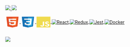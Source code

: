 <div>
  <a href="https://github.com/iigorfelipe">
  <img height="180em" src="https://github-readme-stats.vercel.app/api?username=iigorfelipe&show_icons=true&theme=dark&include_all_commits=true&count_private=true"/>
  <img src="https://github-readme-stats.vercel.app/api/top-langs/?username=iigorfelipe&layout=compact&langs_count=7&theme=dark"/>
</div>
<div style="display: inline_block"><br>
  <img align="center" alt="HTML" height="35" width="45" src="https://raw.githubusercontent.com/devicons/devicon/master/icons/html5/html5-original.svg">
  <img align="center" alt="CSS" height="35" width="45" src="https://raw.githubusercontent.com/devicons/devicon/master/icons/css3/css3-original.svg">
  <img align="center" alt="Js" height="35" width="45" src="https://raw.githubusercontent.com/devicons/devicon/master/icons/javascript/javascript-plain.svg">
  <img align="center" alt="React" height="40" width="50" src="https://cdn.jsdelivr.net/gh/devicons/devicon/icons/react/react-original-wordmark.svg">
  <img align="center" alt="Redux" height="35" width="45" src="https://cdn.jsdelivr.net/gh/devicons/devicon/icons/redux/redux-original.svg" />
  <img align="center" alt="Jest" height="35" width="45" src="https://cdn.jsdelivr.net/gh/devicons/devicon/icons/jest/jest-plain.svg" />
  <img align="center" alt="Docker" height="40" width="50" src="https://cdn.jsdelivr.net/gh/devicons/devicon/icons/docker/docker-plain-wordmark.svg" />
</div>
 
##
 
<div> 
  <a href="https://www.linkedin.com/in/igor-f-738660210/" target="_blank"><img src="https://img.shields.io/badge/-LinkedIn-%230077B5?style=for-the-badge&logo=linkedin&logoColor=white" target="_blank"></a>  
</div>
